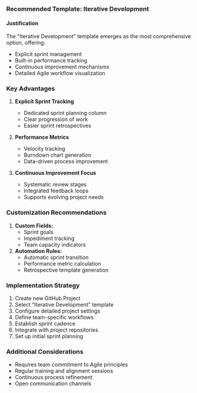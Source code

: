 
### **Recommended Template: Iterative Development**

#### **Justification**
The "Iterative Development" template emerges as the most comprehensive option, offering:
- Explicit sprint management
- Built-in performance tracking
- Continuous improvement mechanisms
- Detailed Agile workflow visualization

### **Key Advantages**
1. **Explicit Sprint Tracking**
   - Dedicated sprint planning column
   - Clear progression of work
   - Easier sprint retrospectives

2. **Performance Metrics**
   - Velocity tracking
   - Burndown chart generation
   - Data-driven process improvement

3. **Continuous Improvement Focus**
   - Systematic review stages
   - Integrated feedback loops
   - Supports evolving project needs

### **Customization Recommendations**
1. **Custom Fields:**
   - Sprint goals
   - Impediment tracking
   - Team capacity indicators
2. **Automation Rules:**
   - Automatic sprint transition
   - Performance metric calculation
   - Retrospective template generation

### **Implementation Strategy**
1. Create new GitHub Project
2. Select "Iterative Development" template
3. Configure detailed project settings
4. Define team-specific workflows
5. Establish sprint cadence
6. Integrate with project repositories
7. Set up initial sprint planning

### **Additional Considerations**
- Requires team commitment to Agile principles
- Regular training and alignment sessions
- Continuous process refinement
- Open communication channels

